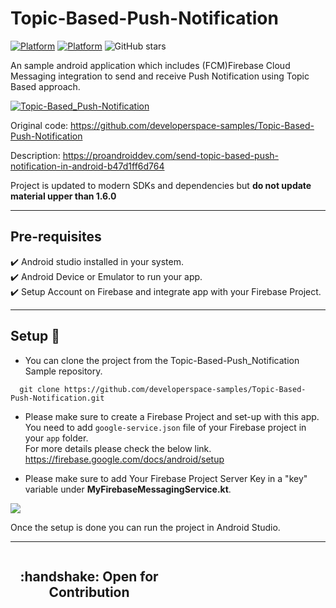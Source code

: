 # Topic-Based-Push-Notification
[![Platform](https://img.shields.io/badge/Platform-Android-brightgreen.svg)](#)
[![Platform](https://img.shields.io/badge/Language-Kotlin-yellowgreen.svg)](#)
![GitHub stars](https://img.shields.io/github/stars/developerspace-samples/Topic-Based-Push-Notification?style=social)

An sample android application which includes (FCM)Firebase Cloud Messaging integration to send and receive Push Notification using Topic Based approach.

[![Topic-Based_Push-Notification](https://img.youtube.com/vi/7K2xVOmOAKs/0.jpg)](https://youtu.be/7K2xVOmOAKs)

Original code: https://github.com/developerspace-samples/Topic-Based-Push-Notification

Description: https://proandroiddev.com/send-topic-based-push-notification-in-android-b47d1ff6d764

Project is updated to modern SDKs and dependencies but **do not update material upper than 1.6.0** 

---

## Pre-requisites
 :heavy_check_mark: Android studio installed in your system.<br/>
 :heavy_check_mark: Android Device or Emulator to run your app.<br/>
 :heavy_check_mark: Setup Account on Firebase and integrate app with your Firebase Project.<br/>
 
--- 

## Setup :hammer:

- You can clone the project from the Topic-Based-Push_Notification Sample repository.

```// Clone this repository
  git clone https://github.com/developerspace-samples/Topic-Based-Push-Notification.git
```

- Please make sure to create a Firebase Project and set-up with this app. You need to add `google-service.json` file of your Firebase project in your `app` folder.
<br/>For more details please check the below link.<br/>
https://firebase.google.com/docs/android/setup

- Please make sure to add Your Firebase Project Server Key in a "key" variable under <b>MyFirebaseMessagingService.kt</b>.
<img src="https://cdn-images-1.medium.com/max/640/1*Pv23AGSQ3egzdh1I361x_g.png"/>

Once the setup is done you can run the project in Android Studio.

---

<div style="width:100%">
	<div style="width:50%; display:inline-block">
		<h2 align="center">
      :handshake: Open for Contribution
		</h2>	
	</div>	
</div>
